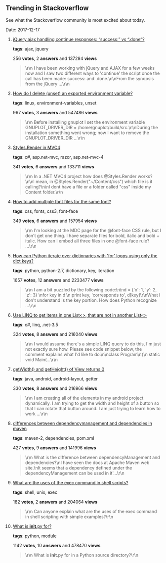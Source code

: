## Trending in Stackoverflow

See what the Stackoverflow community is most excited about today.

Date: 2017-12-17


1. [jQuery.ajax handling continue responses: “success:” vs “.done”?](https://stackoverflow.com/questions/8840257/jquery-ajax-handling-continue-responses-success-vs-done)

    **tags**: ajax, jquery
            
    256 **votes**, 2 **answers** and 137294 **views**

    > \r\n            I have been working with jQuery and AJAX for a few weeks now and I saw two different ways to 'continue' the script once the call has been made: success: and .done.\n\nFrom the synopsis from the jQuery ...\r\n        

    
2. [How do I delete (unset) an exported environment variable?](https://stackoverflow.com/questions/6877727/how-do-i-delete-unset-an-exported-environment-variable)

    **tags**: linux, environment-variables, unset
            
    967 **votes**, 3 **answers** and 547486 **views**

    > \r\n            Before installing gnuplot I set the environment variable GNUPLOT_DRIVER_DIR = /home/gnuplot/build/src.\n\nDuring the installation something went wrong; now I want to remove the GNUPLOT_DRIVER_DIR ...\r\n        

    
3. [Styles.Render in MVC4](https://stackoverflow.com/questions/12028401/styles-render-in-mvc4)

    **tags**: c#, asp.net-mvc, razor, asp.net-mvc-4
            
    341 **votes**, 6 **answers** and 133711 **views**

    > \r\n            In a .NET MVC4 project how does @Styles.Render works?\n\nI mean, in @Styles.Render("~/Content/css") which file is it calling?\n\nI dont have a file or a folder called "css" inside my Content folder.\r\n        

    
4. [How to add multiple font files for the same font?](https://stackoverflow.com/questions/2436749/how-to-add-multiple-font-files-for-the-same-font)

    **tags**: css, fonts, css3, font-face
            
    349 **votes**, 6 **answers** and 157954 **views**

    > \r\n            I'm looking at the MDC page for the @font-face CSS rule, but I don't get one thing. I have separate files for bold, italic and bold + italic. How can I embed all three files in one @font-face rule? ...\r\n        

    
5. [How can Python iterate over dictionaries with 'for' loops using only the dict keys?](https://stackoverflow.com/questions/3294889/how-can-python-iterate-over-dictionaries-with-for-loops-using-only-the-dict-ke)

    **tags**: python, python-2.7, dictionary, key, iteration
            
    1657 **votes**, 12 **answers** and 2233477 **views**

    > \r\n            I am a bit puzzled by the following code:\n\nd = {'x': 1, 'y': 2, 'z': 3} \nfor key in d:\n    print key, 'corresponds to', d[key]\r\nWhat I don't understand is the key portion. How does Python recognize ...\r\n        

    
6. [Use LINQ to get items in one List<>, that are not in another List<>](https://stackoverflow.com/questions/3944803/use-linq-to-get-items-in-one-list-that-are-not-in-another-list)

    **tags**: c#, linq, .net-3.5
            
    324 **votes**, 8 **answers** and 216040 **views**

    > \r\n            I would assume there's a simple LINQ query to do this, I'm just not exactly sure how.  Please see code snippet below, the comment explains what I'd like to do:\n\nclass Program\n{\n    static void Main(...\r\n        

    
7. [getWidth() and getHeight() of View returns 0](https://stackoverflow.com/questions/3591784/getwidth-and-getheight-of-view-returns-0)

    **tags**: java, android, android-layout, getter
            
    330 **votes**, 8 **answers** and 216966 **views**

    > \r\n            I am creating all of the elements in my android project dynamically. I am trying to get the width and height of a button so that I can rotate that button around. I am just trying to learn how to work ...\r\n        

    
8. [differences between dependencymanagement and dependencies in maven](https://stackoverflow.com/questions/2619598/differences-between-dependencymanagement-and-dependencies-in-maven)

    **tags**: maven-2, dependencies, pom.xml
            
    427 **votes**, 9 **answers** and 141996 **views**

    > \r\n            What is the difference between dependencyManagement and dependencies?\nI have seen the docs at Apache Maven web site.\nIt seems that a dependency defined under the dependencyManagement can be used in it'...\r\n        

    
9. [What are the uses of the exec command in shell scripts?](https://stackoverflow.com/questions/18351198/what-are-the-uses-of-the-exec-command-in-shell-scripts)

    **tags**: shell, unix, exec
            
    182 **votes**, 2 **answers** and 204064 **views**

    > \r\n            Can anyone explain what are the uses of the exec command in shell scripting with simple examples?\r\n        

    
10. [What is __init__.py for?](https://stackoverflow.com/questions/448271/what-is-init-py-for)

    **tags**: python, module
            
    1142 **votes**, 10 **answers** and 478470 **views**

    > \r\n            What is __init__.py for in a Python source directory?\r\n        

    